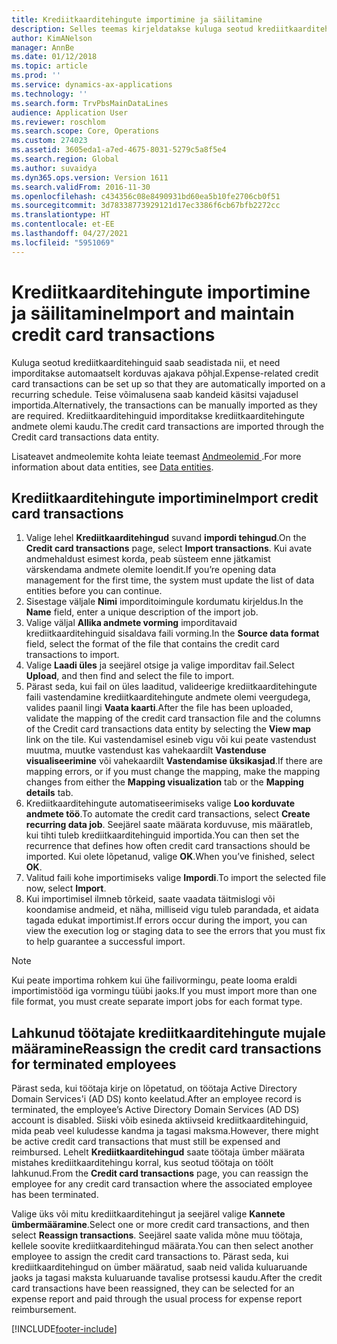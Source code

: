 ```yaml
---
title: Krediitkaarditehingute importimine ja säilitamine
description: Selles teemas kirjeldatakse kuluga seotud krediitkaarditehingute importimist ja haldamist. Neid tehinguid saab seadistada nii, et need imporditakse automaatselt regulaarselt teatud aja tagant, või neid saab vajaduse kohaselt käsitsi importida.
author: KimANelson
manager: AnnBe
ms.date: 01/12/2018
ms.topic: article
ms.prod: ''
ms.service: dynamics-ax-applications
ms.technology: ''
ms.search.form: TrvPbsMainDataLines
audience: Application User
ms.reviewer: roschlom
ms.search.scope: Core, Operations
ms.custom: 274023
ms.assetid: 3605eda1-a7ed-4675-8031-5279c5a8f5e4
ms.search.region: Global
ms.author: suvaidya
ms.dyn365.ops.version: Version 1611
ms.search.validFrom: 2016-11-30
ms.openlocfilehash: c434356c08e8490931bd60ea5b10fe2706cb0f51
ms.sourcegitcommit: 3d78338773929121d17ec3386f6cb67bfb2272cc
ms.translationtype: HT
ms.contentlocale: et-EE
ms.lasthandoff: 04/27/2021
ms.locfileid: "5951069"
---
```

# <a name="import-and-maintain-credit-card-transactions"></a><span data-ttu-id="8bddc-104">Krediitkaarditehingute importimine ja säilitamine</span><span class="sxs-lookup"><span data-stu-id="8bddc-104">Import and maintain credit card transactions</span></span>

<span data-ttu-id="8bddc-105">Kuluga seotud krediitkaarditehinguid saab seadistada nii, et need imporditakse automaatselt korduvas ajakava põhjal.</span><span class="sxs-lookup"><span data-stu-id="8bddc-105">Expense-related credit card transactions can be set up so that they are automatically imported on a recurring schedule.</span></span> <span data-ttu-id="8bddc-106">Teise võimalusena saab kandeid käsitsi vajadusel importida.</span><span class="sxs-lookup"><span data-stu-id="8bddc-106">Alternatively, the transactions can be manually imported as they are required.</span></span> <span data-ttu-id="8bddc-107">Krediitkaarditehinguid imporditakse krediitkaarditehingute andmete olemi kaudu.</span><span class="sxs-lookup"><span data-stu-id="8bddc-107">The credit card transactions are imported through the Credit card transactions data entity.</span></span>

<span data-ttu-id="8bddc-108">Lisateavet andmeolemite kohta leiate teemast [Andmeolemid ](/dynamics365/fin-ops-core/dev-itpro/data-entities/data-entities).</span><span class="sxs-lookup"><span data-stu-id="8bddc-108">For more information about data entities, see [Data entities](/dynamics365/fin-ops-core/dev-itpro/data-entities/data-entities).</span></span>

## <a name="import-credit-card-transactions"></a><span data-ttu-id="8bddc-109">Krediitkaarditehingute importimine</span><span class="sxs-lookup"><span data-stu-id="8bddc-109">Import credit card transactions</span></span>

1. <span data-ttu-id="8bddc-110">Valige lehel **Krediitkaarditehingud** suvand **impordi tehingud**.</span><span class="sxs-lookup"><span data-stu-id="8bddc-110">On the **Credit card transactions** page, select **Import transactions**.</span></span> <span data-ttu-id="8bddc-111">Kui avate andmehaldust esimest korda, peab süsteem enne jätkamist värskendama andmete olemite loendit.</span><span class="sxs-lookup"><span data-stu-id="8bddc-111">If you’re opening data management for the first time, the system must update the list of data entities before you can continue.</span></span>
2. <span data-ttu-id="8bddc-112">Sisestage väljale **Nimi** imporditoimingule kordumatu kirjeldus.</span><span class="sxs-lookup"><span data-stu-id="8bddc-112">In the **Name** field, enter a unique description of the import job.</span></span>
3. <span data-ttu-id="8bddc-113">Valige väljal **Allika andmete vorming** imporditavaid krediitkaarditehinguid sisaldava faili vorming.</span><span class="sxs-lookup"><span data-stu-id="8bddc-113">In the **Source data format** field, select the format of the file that contains the credit card transactions to import.</span></span>
4. <span data-ttu-id="8bddc-114">Valige **Laadi üles** ja seejärel otsige ja valige imporditav fail.</span><span class="sxs-lookup"><span data-stu-id="8bddc-114">Select **Upload**, and then find and select the file to import.</span></span>
5. <span data-ttu-id="8bddc-115">Pärast seda, kui fail on üles laaditud, valideerige krediitkaarditehingute faili vastendamine krediitkaarditehingute andmete olemi veergudega, valides paanil lingi **Vaata kaarti**.</span><span class="sxs-lookup"><span data-stu-id="8bddc-115">After the file has been uploaded, validate the mapping of the credit card transaction file and the columns of the Credit card transactions data entity by selecting the **View map** link on the tile.</span></span> <span data-ttu-id="8bddc-116">Kui vastendamisel esineb vigu või kui peate vastendust muutma, muutke vastendust kas vahekaardilt **Vastenduse visualiseerimine** või vahekaardilt **Vastendamise üksikasjad**.</span><span class="sxs-lookup"><span data-stu-id="8bddc-116">If there are mapping errors, or if you must change the mapping, make the mapping changes from either the **Mapping visualization** tab or the **Mapping details** tab.</span></span>
6. <span data-ttu-id="8bddc-117">Krediitkaarditehingute automatiseerimiseks valige **Loo korduvate andmete töö**.</span><span class="sxs-lookup"><span data-stu-id="8bddc-117">To automate the credit card transactions, select **Create recurring data job**.</span></span> <span data-ttu-id="8bddc-118">Seejärel saate määrata korduvuse, mis määratleb, kui tihti tuleb krediitkaarditehinguid importida.</span><span class="sxs-lookup"><span data-stu-id="8bddc-118">You can then set the recurrence that defines how often credit card transactions should be imported.</span></span> <span data-ttu-id="8bddc-119">Kui olete lõpetanud, valige **OK**.</span><span class="sxs-lookup"><span data-stu-id="8bddc-119">When you’ve finished, select **OK**.</span></span>
7. <span data-ttu-id="8bddc-120">Valitud faili kohe importimiseks valige **Impordi**.</span><span class="sxs-lookup"><span data-stu-id="8bddc-120">To import the selected file now, select **Import**.</span></span>
8. <span data-ttu-id="8bddc-121">Kui importimisel ilmneb tõrkeid, saate vaadata täitmislogi või koondamise andmeid, et näha, milliseid vigu tuleb parandada, et aidata tagada edukat importimist.</span><span class="sxs-lookup"><span data-stu-id="8bddc-121">If errors occur during the import, you can view the execution log or staging data to see the errors that you must fix to help guarantee a successful import.</span></span>

> [!NOTE]
> <span data-ttu-id="8bddc-122">Kui peate importima rohkem kui ühe failivormingu, peate looma eraldi importimistööd iga vormingu tüübi jaoks.</span><span class="sxs-lookup"><span data-stu-id="8bddc-122">If you must import more than one file format, you must create separate import jobs for each format type.</span></span>

## <a name="reassign-the-credit-card-transactions-for-terminated-employees"></a><span data-ttu-id="8bddc-123">Lahkunud töötajate krediitkaarditehingute mujale määramine</span><span class="sxs-lookup"><span data-stu-id="8bddc-123">Reassign the credit card transactions for terminated employees</span></span>

<span data-ttu-id="8bddc-124">Pärast seda, kui töötaja kirje on lõpetatud, on töötaja Active Directory Domain Services'i (AD DS) konto keelatud.</span><span class="sxs-lookup"><span data-stu-id="8bddc-124">After an employee record is terminated, the employee’s Active Directory Domain Services (AD DS) account is disabled.</span></span> <span data-ttu-id="8bddc-125">Siiski võib esineda aktiivseid krediitkaarditehinguid, mida peab veel kuludesse kandma ja tagasi maksma.</span><span class="sxs-lookup"><span data-stu-id="8bddc-125">However, there might be active credit card transactions that must still be expensed and reimbursed.</span></span> <span data-ttu-id="8bddc-126">Lehelt **Krediitkaarditehingud** saate töötaja ümber määrata mistahes krediitkaarditehingu korral, kus seotud töötaja on töölt lahkunud.</span><span class="sxs-lookup"><span data-stu-id="8bddc-126">From the **Credit card transactions** page, you can reassign the employee for any credit card transaction where the associated employee has been terminated.</span></span>

<span data-ttu-id="8bddc-127">Valige üks või mitu krediitkaarditehingut ja seejärel valige **Kannete ümbermääramine**.</span><span class="sxs-lookup"><span data-stu-id="8bddc-127">Select one or more credit card transactions, and then select **Reassign transactions**.</span></span> <span data-ttu-id="8bddc-128">Seejärel saate valida mõne muu töötaja, kellele soovite krediitkaarditehingud määrata.</span><span class="sxs-lookup"><span data-stu-id="8bddc-128">You can then select another employee to assign the credit card transactions to.</span></span> <span data-ttu-id="8bddc-129">Pärast seda, kui krediitkaarditehingud on ümber määratud, saab neid valida kuluaruande jaoks ja tagasi maksta kuluaruande tavalise protsessi kaudu.</span><span class="sxs-lookup"><span data-stu-id="8bddc-129">After the credit card transactions have been reassigned, they can be selected for an expense report and paid through the usual process for expense report reimbursement.</span></span>


[!INCLUDE[footer-include](../includes/footer-banner.md)]